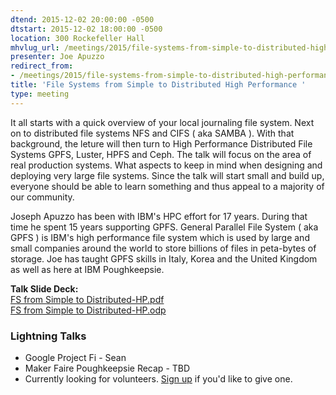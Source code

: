 ```yaml
---
dtend: 2015-12-02 20:00:00 -0500
dtstart: 2015-12-02 18:00:00 -0500
location: 300 Rockefeller Hall
mhvlug_url: /meetings/2015/file-systems-from-simple-to-distributed-high-performance
presenter: Joe Apuzzo
redirect_from:
- /meetings/2015/file-systems-from-simple-to-distributed-high-performance
title: 'File Systems from Simple to Distributed High Performance '
type: meeting
---
```



It all starts with a quick overview of your local journaling file system. Next on to distributed file systems NFS and CIFS ( aka SAMBA ). With that background, the leture will then turn to High Performance Distributed File Systems GPFS, Luster, HPFS and Ceph. The talk will focus on the area of real production systems. What aspects to keep in mind when designing and deploying very large file systems. Since the talk will start small and build up, everyone should be able to learn something and thus appeal to a majority of our community.

Joseph Apuzzo has been with IBM's HPC effort for 17 years. During that time he spent 15 years supporting GPFS. General Parallel File System ( aka GPFS ) is IBM's high performance file system which is used by large and small companies around the world to store billions of files in peta-bytes of storage. Joe has taught GPFS skills in Italy, Korea and the United Kingdom as well as here at IBM Poughkeepsie.

**Talk Slide Deck:**<br />[FS from Simple to Distributed-HP.pdf](https://goo.gl/ttRm9A)<br />[FS from Simple to Distributed-HP.odp](https://goo.gl/C7f0a2)

### Lightning Talks
- Google Project Fi - Sean
- Maker Faire Poughkeepsie Recap - TBD
- Currently looking for volunteers. [Sign up](http://mhvlug.org/contact/Lightning-Talk) if you'd like to give one.